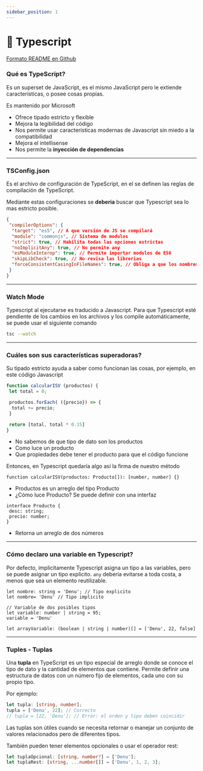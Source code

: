 ```yaml
---
sidebar_position: 1
---
```

# 💎 Typescript

[Formato README en Github](https://github.com/denulemos/DevDojo/blob/master/TS.md)

### Qué es TypeScript?

Es un superset de JavaScript, es el mismo JavaScript pero le extiende características, o posee cosas propias.

Es mantenido por Microsoft

* Ofrece tipado estricto y flexible
* Mejora la legibilidad del código
* Nos permite usar características modernas de Javascript sin miedo a la compatibilidad
* Mejora el intellisense
* Nos permite la **inyección de dependencias**

---

### TSConfig.json

Es el archivo de configuración de TypeScript, en el se definen las reglas de compilación de TypeScript.

Mediante estas configuraciones se **deberia** buscar que Typescript sea lo mas estricto posible.

```json
{
 "compilerOptions": {
  "target": "es5", // A que versión de JS se compilará
  "module": "commonjs", // Sistema de modulos
  "strict": true, // Habilita todas las opciones estrictas
  "noImplicitAny": true, // No permite any
  "esModuleInterop": true, // Permite importar modulos de ES6
  "skipLibCheck": true, // No revisa las librerias
  "forceConsistentCasingInFileNames": true, // Obliga a que los nombres de archivos sean consistentes
 }
}
```

---

### Watch Mode

Typescript al ejecutarse es traducido a Javascript. Para que Typescript esté pendiente de los cambios en los archivos y los compile automáticamente, se puede usar el siguiente comando

```bash
tsc --watch
```

---

### Cuáles son sus características superadoras?

Su tipado estricto ayuda a saber como funcionan las cosas, por ejemplo, en este código Javascript

```jsx
function calcularISV (productos) {
 let total = 0;

 productos.forEach( ({precio}) => {
  total += precio;
 }

 return [total, total * 0.15]
}
```

* No sabemos de que tipo de dato son los productos
* Como luce un producto
* Que propiedades debe tener el producto para que el código funcione

Entonces, en Typescript quedaría algo así la firma de nuestro método

```tsx
function calcularISV(productos: Producto[]): [number, number] {}
```

* Productos es un arreglo del tipo Producto
* ¿Cómo luce Producto? Se puede definir con una interfaz

```tsx
interface Producto {
 desc: string;
 precio: number;
}
```

* Retorna un arreglo de dos números

---

### Cómo declaro una variable en Typescript?

Por defecto, implicitamente Typescript asigna un tipo a las variables, pero se puede asignar un tipo explicito. `any` deberia evitarse a toda costa, a menos que sea un elemento reutilizable.

```tsx
let nombre: string = 'Denu'; // Tipo explicito
let nombre= 'Denu' // Tipo implicito

// Variable de dos posibles tipos
let variable: number | string = 95;
variable = 'Denu'

let arrayVariable: (boolean | string | number)[] = ['Denu', 22, false]
```

---

### Tuples - Tuplas

Una **tupla** en TypeScript es un tipo especial de arreglo donde se conoce el tipo de dato y la cantidad de elementos que contiene. Permite definir una estructura de datos con un número fijo de elementos, cada uno con su propio tipo.

Por ejemplo:

```ts
let tupla: [string, number];
tupla = ['Denu', 22]; // Correcto
// tupla = [22, 'Denu']; // Error: el orden y tipo deben coincidir
```

Las tuplas son útiles cuando se necesita retornar o manejar un conjunto de valores relacionados pero de diferentes tipos.

También pueden tener elementos opcionales o usar el operador rest:

```ts
let tuplaOpcional: [string, number?] = ['Denu'];
let tuplaRest: [string, ...number[]] = ['Denu', 1, 2, 3];
```